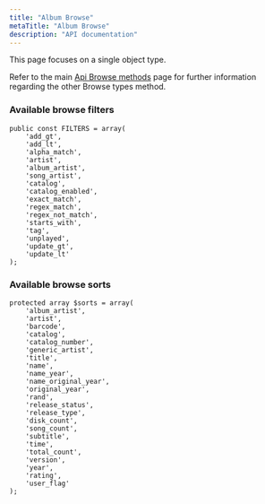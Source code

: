 ```yaml
---
title: "Album Browse"
metaTitle: "Album Browse"
description: "API documentation"
---
```


This page focuses on a single object type.

Refer to the main [Api Browse methods](https://ampache.org/api/api-browse) page for further information regarding the other Browse types method.

### Available browse filters

    public const FILTERS = array(
        'add_gt',
        'add_lt',
        'alpha_match',
        'artist',
        'album_artist',
        'song_artist',
        'catalog',
        'catalog_enabled',
        'exact_match',
        'regex_match',
        'regex_not_match',
        'starts_with',
        'tag',
        'unplayed',
        'update_gt',
        'update_lt'
    );

### Available browse sorts

    protected array $sorts = array(
        'album_artist',
        'artist',
        'barcode',
        'catalog',
        'catalog_number',
        'generic_artist',
        'title',
        'name',
        'name_year',
        'name_original_year',
        'original_year',
        'rand',
        'release_status',
        'release_type',
        'disk_count',
        'song_count',
        'subtitle',
        'time',
        'total_count',
        'version',
        'year',
        'rating',
        'user_flag'
    );
